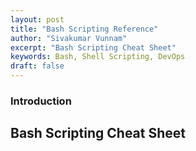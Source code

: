 ```yaml
---
layout: post
title: "Bash Scripting Reference"
author: "Sivakumar Vunnam"
excerpt: "Bash Scripting Cheat Sheet"
keywords: Bash, Shell Scripting, DevOps
draft: false
---
```

### Introduction

Bash Scripting Cheat Sheet
---
